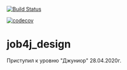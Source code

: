﻿[![Build Status](https://travis-ci.org/rsitdikov/job4j_design.svg?branch=master)](https://travis-ci.org/rsitdikov/job4j_design)

[![codecov](https://codecov.ru.job4j.io/gh/rsitdikov/job4j_design/branch/master/graph/badge.svg)](https://codecov.ru.job4j.io/gh/rsitdikov/job4j_design)
# job4j_design
Приступил к уровню "Джуниор" 28.04.2020г.